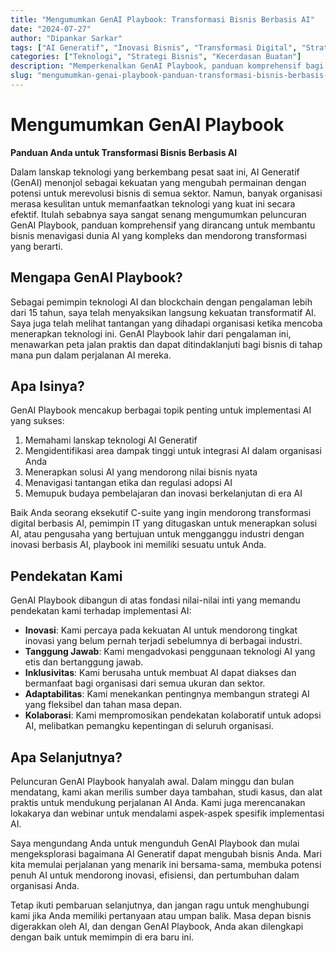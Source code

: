```yaml
---
title: "Mengumumkan GenAI Playbook: Transformasi Bisnis Berbasis AI"
date: "2024-07-27"
author: "Dipankar Sarkar"
tags: ["AI Generatif", "Inovasi Bisnis", "Transformasi Digital", "Strategi AI", "Pembelajaran Mesin"]
categories: ["Teknologi", "Strategi Bisnis", "Kecerdasan Buatan"]
description: "Memperkenalkan GenAI Playbook, panduan komprehensif bagi organisasi yang ingin memanfaatkan kekuatan AI Generatif. Pelajari bagaimana sumber daya ini dapat membantu Anda menavigasi dunia AI yang kompleks dan mendorong transformasi yang berarti dalam bisnis Anda."
slug: "mengumumkan-genai-playbook-panduan-transformasi-bisnis-berbasis-ai"
---
```


# Mengumumkan GenAI Playbook
**Panduan Anda untuk Transformasi Bisnis Berbasis AI**

Dalam lanskap teknologi yang berkembang pesat saat ini, AI Generatif (GenAI) menonjol sebagai kekuatan yang mengubah permainan dengan potensi untuk merevolusi bisnis di semua sektor. Namun, banyak organisasi merasa kesulitan untuk memanfaatkan teknologi yang kuat ini secara efektif. Itulah sebabnya saya sangat senang mengumumkan peluncuran GenAI Playbook, panduan komprehensif yang dirancang untuk membantu bisnis menavigasi dunia AI yang kompleks dan mendorong transformasi yang berarti.

## Mengapa GenAI Playbook?

Sebagai pemimpin teknologi AI dan blockchain dengan pengalaman lebih dari 15 tahun, saya telah menyaksikan langsung kekuatan transformatif AI. Saya juga telah melihat tantangan yang dihadapi organisasi ketika mencoba menerapkan teknologi ini. GenAI Playbook lahir dari pengalaman ini, menawarkan peta jalan praktis dan dapat ditindaklanjuti bagi bisnis di tahap mana pun dalam perjalanan AI mereka.

## Apa Isinya?

GenAI Playbook mencakup berbagai topik penting untuk implementasi AI yang sukses:

1. Memahami lanskap teknologi AI Generatif
2. Mengidentifikasi area dampak tinggi untuk integrasi AI dalam organisasi Anda
3. Menerapkan solusi AI yang mendorong nilai bisnis nyata
4. Menavigasi tantangan etika dan regulasi adopsi AI
5. Memupuk budaya pembelajaran dan inovasi berkelanjutan di era AI

Baik Anda seorang eksekutif C-suite yang ingin mendorong transformasi digital berbasis AI, pemimpin IT yang ditugaskan untuk menerapkan solusi AI, atau pengusaha yang bertujuan untuk mengganggu industri dengan inovasi berbasis AI, playbook ini memiliki sesuatu untuk Anda.

## Pendekatan Kami

GenAI Playbook dibangun di atas fondasi nilai-nilai inti yang memandu pendekatan kami terhadap implementasi AI:

- **Inovasi**: Kami percaya pada kekuatan AI untuk mendorong tingkat inovasi yang belum pernah terjadi sebelumnya di berbagai industri.
- **Tanggung Jawab**: Kami mengadvokasi penggunaan teknologi AI yang etis dan bertanggung jawab.
- **Inklusivitas**: Kami berusaha untuk membuat AI dapat diakses dan bermanfaat bagi organisasi dari semua ukuran dan sektor.
- **Adaptabilitas**: Kami menekankan pentingnya membangun strategi AI yang fleksibel dan tahan masa depan.
- **Kolaborasi**: Kami mempromosikan pendekatan kolaboratif untuk adopsi AI, melibatkan pemangku kepentingan di seluruh organisasi.

## Apa Selanjutnya?

Peluncuran GenAI Playbook hanyalah awal. Dalam minggu dan bulan mendatang, kami akan merilis sumber daya tambahan, studi kasus, dan alat praktis untuk mendukung perjalanan AI Anda. Kami juga merencanakan lokakarya dan webinar untuk mendalami aspek-aspek spesifik implementasi AI.

Saya mengundang Anda untuk mengunduh GenAI Playbook dan mulai mengeksplorasi bagaimana AI Generatif dapat mengubah bisnis Anda. Mari kita memulai perjalanan yang menarik ini bersama-sama, membuka potensi penuh AI untuk mendorong inovasi, efisiensi, dan pertumbuhan dalam organisasi Anda.

Tetap ikuti pembaruan selanjutnya, dan jangan ragu untuk menghubungi kami jika Anda memiliki pertanyaan atau umpan balik. Masa depan bisnis digerakkan oleh AI, dan dengan GenAI Playbook, Anda akan dilengkapi dengan baik untuk memimpin di era baru ini.